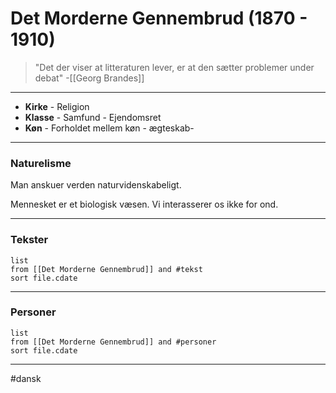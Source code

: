 # Det Morderne Gennembrud (1870 - 1910)

>"Det der viser at litteraturen lever, er at den sætter problemer under debat"
>\-[[Georg Brandes]]



---

- **Kirke**	-	Religion
- **Klasse** -   Samfund - Ejendomsret
- **Køn**		-	Forholdet mellem køn - ægteskab- 

---

### Naturelisme
Man anskuer verden naturvidenskabeligt.

Mennesket er et biologisk væsen. Vi interasserer os ikke for ond.


---
### Tekster
```dataview 
list
from [[Det Morderne Gennembrud]] and #tekst
sort file.cdate
```
---
### Personer
```dataview 
list
from [[Det Morderne Gennembrud]] and #personer  
sort file.cdate
```

---
#dansk 